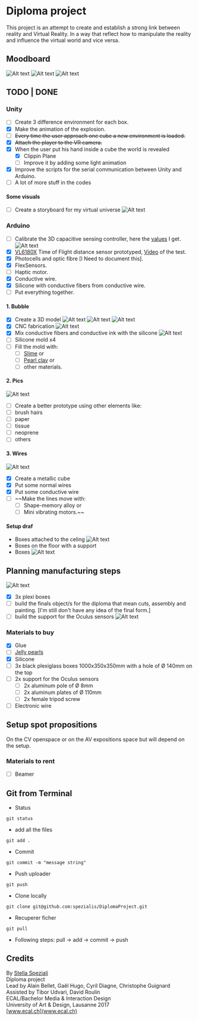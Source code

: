 # Diploma project
This project is an attempt to create and establish a strong link between reality and Virtual Reality. In a way that reflect how to manipulate the reality and influence the virtual world and vice versa.

## Moodboard
![Alt text](Readme_data/Moodboard/Moodboard_Page_07.png)
![Alt text](Readme_data/Moodboard/Moodboard_Page_05.png)
![Alt text](Readme_data/Moodboard/Moodboard_Page_03.png)

## TODO | DONE
### Unity
- [ ] Create 3 difference environment for each box.
- [x] Make the animation of the explosion.
- [ ] ~~Every time the user approach one cube a new environment is loaded.~~
- [x] ~~Attach the player to the VR camera.~~
- [x] When the user put his hand inside a cube the world is revealed
	- [x] Clippin Plane
	- [ ] Improve it by adding some light animation
- [x] Improve the scripts for the serial communication between Unity and Arduino.
- [ ] A lot of more stuff in the codes

#### Some visuals
- [ ] Create a storyboard for my virtual universe
![Alt text](Readme_data/Images/Test_scene.png)

### Arduino
- [ ] Calibrate the 3D capacitive sensing controller, here the [values](https://docs.google.com/spreadsheets/d/1_88lRJ6wW6rSmD63nVG9YeYhz5aiGTSd5Py3lijk0ns/edit#gid=2112700507) I get. ![Alt text](Readme_data/Photos/IMG_20170510_173310.jpg)
- [x] [VL6180X](https://www.adafruit.com/product/3316) Time of Flight distance sensor prototyped, [Video](http://stellaspeziali.ch/diploma_project_doc/Time_of_Flight%20distance_sensor.mp4) of the test.
- [x] Photocells and optic fibre [I Need to document this].
- [x] FlexSensors.
- [ ] Haptic motor.
- [x] Conductive wire.
- [x] Silicone with conductive fibers from conductive wire.
- [ ] Put everything together.

#### 1. Bubble
- [x] Create a 3D model
![Alt text](Readme_data/Images/Negative_mold.png)
![Alt text](Readme_data/Images/Bubble_2D.png)
![Alt text](Readme_data/Images/Bubble_all.png)
- [x] CNC fabrication
![Alt text](Readme_data/Photos/IMG_20170511_193611.jpg)
- [x] Mix conductive fibers and conductive ink with the silicone
![Alt text](Readme_data/Photos/IMG_20170517_123601.jpg)
- [ ] Silicone mold x4
- [ ] Fill the mold with:
	- [ ] [Slime](https://www.instagram.com/explore/tags/slime/?hl=it) or
	- [ ] [Pearl clay](https://s-media-cache-ak0.pinimg.com/originals/c7/f3/d3/c7f3d376586a34ae77c89879f5f09bfa.jpg) or
	- [ ] other materials.

#### 2. Pics
![Alt text](Readme_data/Photos/IMG_20170510_173149.jpg)
- [ ] Create a better prototype using other elements like:
- [ ] brush hairs
- [ ] paper
- [ ] tissue
- [ ] neoprene
- [ ] others

#### 3. Wires
![Alt text](Readme_data/Photos/IMG_20170512_183452.jpg)
- [x] Create a metallic cube
- [x] Put some normal wires
- [x] Put some conductive wire
- [ ] ~~Make the lines move with:
	- [ ] Shape-memory alloy or
	- [ ] Mini vibrating motors.~~

#### Setup draf
- Boxes attached to the celing
![Alt text](Readme_data/Images/Setup_1.jpg)
- Boxes on the floor with a support
- Boxes
![Alt text](Readme_data/Images/Setup.png)

## Planning manufacturing steps
![Alt text](Readme_data/Images/Setup_pieces_2D-01.jpg)
- [x] 3x plexi boxes
- [ ] build the finals object/s for the diploma that mean cuts, assembly and painting. [I'm still don't have any idea of the final form.]
- [ ] build the support for the Oculus sensors
![Alt text](Readme_data/Images/Setup_pieces_2D-02.jpg)

### Materials to buy
- [x] Glue
- [ ] [Jelly pearls](http://lqp-p-imgs.s3-ap-south-1.amazonaws.com/faceview/jh/ea/b5i/affimgs/az-large-184097.jpg)
- [x] Silicone
- [ ] 3x black plexiglass boxes 1000x350x350mm with a hole of Ø 140mm on the top
- [ ] 2x support for the Oculus sensors
	- [ ] 2x aluminum pole of Ø 8mm
	- [ ] 2x aluminum plates of Ø 110mm
	- [ ] 2x female tripod screw
- [ ] Electronic wire

## Setup spot propositions
On the CV openspace or on the AV expositions space but will depend on the setup.

### Materials to rent
- [ ] Beamer

## Git from Terminal
- Status
```
git status
```

- add all the files
```
git add .
```

- Commit
```
git commit -m "message string"
```

- Push uploader
```
git push
```

- Clone locally
```
git clone git@github.com:spezialis/DiplomaProject.git
```

- Recuperer ficher
```
git pull
```

- Following steps:
pull -> add -> commit -> push

## Credits
By [Stella Speziali](https://stellaspeziali.myportfolio.com/)<br>
Diploma project<br>
Lead by Alain Bellet, Gaël Hugo, Cyril Diagne, Christophe Guignard<br>
Assisted by Tibor Udvari, David Roulin<br>
ECAL/Bachelor Media & Interaction Design<br>
University of Art & Design, Lausanne 2017<br>
[www.ecal.ch](www.ecal.ch)
